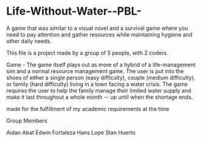 # Life-Without-Water--PBL-
 A game that was similar to a visual novel and a survival game where you need to pay attention and gather resources while maintaining hygiene and other daily needs.

This file is a project made by a group of 5 people, with 2 coders.

Game - The game itself plays out as more of a hybrid of a life-management sim and a normal resource management game.
The user is put into the shoes of either a single person (easy difficulty), couple (medium difficulty), or family (hard difficulty) living in a town facing a water crisis.
The game requires the user to help the family manage their limited water supply and make it last throughout a whole month -- up until when the shortage ends.

made for the fulfillment of my academic requirements at the time

Group Members

Aidan Abat
Edwin Fortaleza
Hans Lope
Stan Huerto
